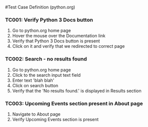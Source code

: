 #Test Case Definition (python.org)

### TC001: Verify Python 3 Docs button

1. Go to python.org home page
2. Hover the mouse over the Documentation link
3. Verify that Python 3 Docs button is present
4. Click on it and verify that we redirected to correct page

### TC002: Search - no results found

1. Go to python.org home page 
2. Click to the search input text field
3. Enter text 'blah blah'
4. Click on search button
5. Verify that the 'No results found.' is displayed in Results section

### TC003: Upcoming Events section present in About page

1. Navigate to About page
2. Verify Upcoming Events section  is present